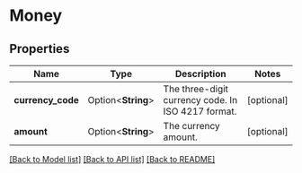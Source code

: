 # Money

## Properties

Name | Type | Description | Notes
------------ | ------------- | ------------- | -------------
**currency_code** | Option<**String**> | The three-digit currency code. In ISO 4217 format. | [optional]
**amount** | Option<**String**> | The currency amount. | [optional]

[[Back to Model list]](../README.md#documentation-for-models) [[Back to API list]](../README.md#documentation-for-api-endpoints) [[Back to README]](../README.md)


